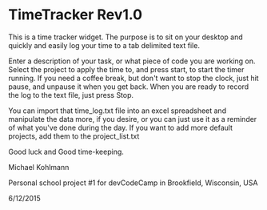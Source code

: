 # TimeTracker Rev1.0
This is a time tracker widget. 
The purpose is to sit on your desktop and quickly and easily log your time to a tab delimited text file.

Enter a description of your task, or what piece of code you are working on. Select the project to apply the time to, and
press start, to start the timer running. If you need a coffee break, but don't want to stop the clock, just hit pause, and
unpause it when you get back. When you are ready to record the log to the text file, just press Stop.

You can import that time_log.txt file into an excel spreadsheet and manipulate the data more, if you desire, or you
can just use it as a reminder of what you've done during the day.
If you want to add more default projects, add them to the project_list.txt

Good luck and Good time-keeping.

Michael Kohlmann

Personal school project #1 for devCodeCamp in Brookfield, Wisconsin, USA

6/12/2015
